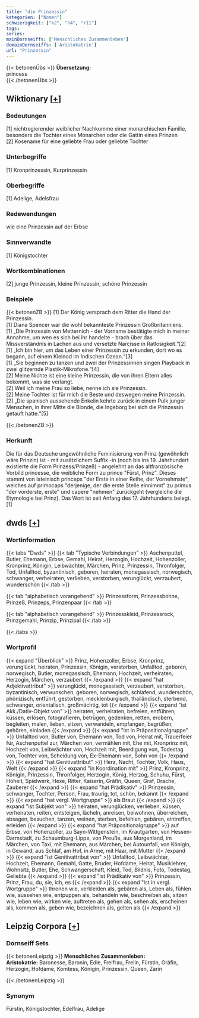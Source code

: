 ```yaml
---
title: "die Prinzessin"
kategorien: ["Nomen"]
schwierigkeit: ["k2", "h4", "r11"]
tags:
series:
mainDornseiffs: ['Menschliches Zusammenleben']
domainDornseiffs: ['Aristokatrie']
url: "Prinzessin"
---
```


{{< betonenÜbs >}}
**Übersetzung:**  
princess  
{{< /betonenÜbs >}}

## Wiktionary [[+](https://de.wiktionary.org/wiki/Prinzessin)]

### Bedeutungen
[1] nichtregierender weiblicher Nachkomme einer monarchischen Familie, besonders die Tochter eines Monarchen oder die Gattin eines Prinzen  
[2] Kosename für eine geliebte Frau oder geliebte Tochter  

### Unterbegriffe
[1] Kronprinzessin, Kurprinzessin  

### Oberbegriffe
[1] Adelige, Adelsfrau  

### Redewendungen
wie eine Prinzessin auf der Erbse  

### Sinnverwandte
[1] Königstochter  

### Wortkombinationen
[2] junge Prinzessin, kleine Prinzessin, schöne Prinzessin  

### Beispiele
{{< betonenZB >}}
[1] Der König versprach dem Ritter die Hand der Prinzessin.  
[1] Diana Spencer war die wohl bekannteste Prinzessin Großbritanniens.  
[1] „Die Prinzessin von Metternich - der Vorname bestätigte mich in meiner Annahme, um wen es sich bei ihr handelte - brach über das Missverständnis in Lachen aus und versetzte Narcisse in Ratlosigkeit.“[2]  
[1] „Ich bin hier, um das Leben einer Prinzessin zu erkunden, dort wo es begann, auf einem Kleinod im Indischen Ozean.“[3]  
[1] „Sie beginnen zu tanzen und zwei der Prinzessinnen singen Playback in zwei glitzernde Plastik-Mikrofone.“[4]  
[2] Meine Nichte ist eine kleine Prinzessin, die von ihren Eltern alles bekommt, was sie verlangt.  
[2] Weil ich meine Frau so liebe, nenne ich sie Prinzessin.  
[2] Meine Tochter ist für mich die Beste und deswegen meine Prinzessin.  
[2] „Die spanisch aussehende Enkelin kehrte zurück in einem Pulk junger Menschen, in ihrer Mitte die Blonde, die Ingeborg bei sich die Prinzessin getauft hatte.“[5]  

{{< /betonenZB >}}
### Herkunft
Die für das Deutsche ungewöhnliche Feminisierung von Prinz (gewöhnlich wäre Prinzin) ist - mit zusätzlichem Suffix -in (noch bis ins 19. Jahrhundert existierte die Form Prinzess/Prinzeß) - angelehnt an das altfranzösische Vorbild princesse, die weibliche Form zu prince "Fürst, Prinz". Dieses stammt von lateinisch princeps "der Erste in einer Reihe, der Vornehmste", welches auf primocaps "derjenige, der die erste Stelle einnimmt" zu primus "der vorderste, erste" und capere "nehmen" zurückgeht (vergleiche die Etymologie bei Prinz). Das Wort ist seit Anfang des 17. Jahrhunderts belegt.[1]  



## dwds [[+](https://www.dwds.de/wb/Prinzessin)]

### Wortinformation
{{< tabs "Dwds" >}}
{{< tab "Typische Verbindungen" >}}
Aschenputtel, Butler, Ehemann, Erbse, Gemahl, Heirat, Herzogin, Hochzeit, Hohenzoller, Kronprinz, Königin, Leibwächter, Märchen, Prinz, Prinzessin, Thronfolger, Tod, Unfalltod, byzantinisch, geboren, heiraten, monegassisch, norwegisch, schwanger, verheiraten, verlieben, verstorben, verunglückt, verzaubert, wunderschön
{{< /tab >}}

{{< tab "alphabetisch vorangehend" >}}
Prinzessform, Prinzessbohne, Prinzeß, Prinzeps, Prinzenpaar
{{< /tab >}}

{{< tab "alphabetisch vorangehend" >}}
Prinzesskleid, Prinzessrock, Prinzgemahl, Prinzip, Prinzipal
{{< /tab >}}

{{< /tabs >}}

### Wortprofil
{{< expand "Überblick" >}} Prinz, Hohenzoller, Erbse, Kronprinz, verunglückt, heiraten, Prinzessin, Königin, verstorben, Unfalltod, geboren, norwegisch, Butler, monegassisch, Ehemann, Hochzeit, verheiraten, Herzogin, Märchen, verzaubert {{< /expand >}}
{{< expand "hat Adjektivattribut" >}} verunglückt, monegassisch, verzaubert, verstorben, byzantinisch, verwunschen, geboren, norwegisch, schlafend, wunderschön, phönizisch, entführt, gestorben, mecklenburgisch, thailändisch, sterbend, schwanger, orientalisch, großmächtig, tot {{< /expand >}}
{{< expand "ist Akk./Dativ-Objekt von" >}} heiraten, verheiraten, befreien, entführen, küssen, erlösen, fotografieren, betrügen, gedenken, retten, erobern, begleiten, malen, lieben, sitzen, verwandeln, empfangen, begrüßen, gehören, einladen {{< /expand >}}
{{< expand "ist in Präpositionalgruppe" >}} Unfalltod von, Butler von, Ehemann von, Tod von, Heirat mit, Trauerfeier für, Aschenputtel zur, Märchen von, vermählen mit, Ehe mit, Kronprinz mit, Hochzeit von, Leibwächter von, Hochzeit mit, Beerdigung von, Todestag von, Tochter von, Scheidung von, Ex-Ehemann von, Sohn von {{< /expand >}}
{{< expand "hat Genitivattribut" >}} Herz, Nacht, Tochter, Volk, Haus, Welt {{< /expand >}}
{{< expand "in Koordination mit" >}} Prinz, Kronprinz, Königin, Prinzessin, Thronfolger, Herzogin, König, Herzog, Schuhu, Fürst, Hoheit, Spielwerk, Hexe, Ritter, Kaiserin, Gräfin, Queen, Graf, Drache, Zauberer {{< /expand >}}
{{< expand "hat Prädikativ" >}} Prinzessin, schwanger, Tochter, Person, Frau, traurig, tot, schön, bekannt {{< /expand >}}
{{< expand "hat vergl. Wortgruppe" >}} als Braut {{< /expand >}}
{{< expand "ist Subjekt von" >}} heiraten, verunglücken, verlieben, küssen, verheiraten, reiten, entsteigen, lächeln, anreisen, beiwohnen, überreichen, absagen, besuchen, tanzen, weinen, sterben, befehlen, gebären, eintreffen, erleiden {{< /expand >}}
{{< expand "hat Präpositionalgruppe" >}} auf Erbse, von Hohenzoller, zu Sayn-Wittgenstein, im Krautgarten, von Hessen-Darmstadt, zu Schaumburg-Lippe, von Preuße, aus Morgenland, im Märchen, von Taxi, mit Ehemann, aus Märchen, bei Autounfall, von Königin, in Gewand, aus Schlaf, am Hof, in Arme, mit Haar, mit Mutter {{< /expand >}}
{{< expand "ist Genitivattribut von" >}} Unfalltod, Leibwächter, Hochzeit, Ehemann, Gemahl, Gatte, Bruder, Hofdame, Heirat, Musiklehrer, Wohnsitz, Butler, Ehe, Schwangerschaft, Kleid, Tod, Bildnis, Foto, Todestag, Geliebte {{< /expand >}}
{{< expand "ist Prädikativ von" >}} Prinzessin, Prinz, Frau, du, sie, ich, es {{< /expand >}}
{{< expand "ist in vergl. Wortgruppe" >}} thronen wie, verkleiden als, gebären als, Leben als, fühlen wie, aussehen wie, entpuppen als, behandeln wie, beschreiben als, sitzen wie, leben wie, wirken wie, auftreten als, gehen als, sehen als, erscheinen als, kommen als, geben wie, bezeichnen als, gelten als {{< /expand >}}

## Leipzig Corpora [[+](https://corpora.uni-leipzig.de/en/res?word=Prinzessin&corpusId=deu_newscrawl-public_2018)]

### Dornseiff Sets
{{< betonenLeipzig >}}
**Menschliches Zusammenleben:**  
**Aristokatrie:** Baronesse, Baronin, Edle, Freifrau, Freiin, Fürstin, Gräfin, Herzogin, Hofdame, Komtess, Königin, Prinzessin, Queen, Zarin  

{{< /betonenLeipzig >}}

### Synonym
Fürstin, Königstochter, Edelfrau, Adelige

